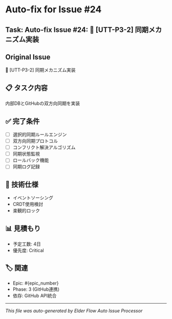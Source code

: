 # Auto-fix for Issue #24

## Task: Auto-fix Issue #24: 🔄 [UTT-P3-2] 同期メカニズム実装

## Original Issue
🔄 [UTT-P3-2] 同期メカニズム実装

## 📋 タスク内容
内部DBとGitHubの双方向同期を実装

## ✅ 完了条件
- [ ] 選択的同期ルールエンジン
- [ ] 双方向同期プロトコル
- [ ] コンフリクト解決アルゴリズム
- [ ] 同期状態監視
- [ ] ロールバック機能
- [ ] 同期ログ記録

## 🔧 技術仕様
- イベントソーシング
- CRDT使用検討
- 楽観的ロック

## 📊 見積もり
- 予定工数: 4日
- 優先度: Critical

## 🏷️ 関連
- Epic: #{epic_number}
- Phase: 3 (GitHub連携)
- 依存: GitHub API統合


---
*This file was auto-generated by Elder Flow Auto Issue Processor*
